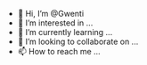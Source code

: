 - 👋 Hi, I’m @Gwenti
- 👀 I’m interested in ...
- 🌱 I’m currently learning ...
- 💞️ I’m looking to collaborate on ...
- 📫 How to reach me ...

<!---
Gwenti/Gwenti is a ✨ special ✨ repository because its `README.md` (this file) appears on your GitHub profile.
You can click the Preview link to take a look at your changes.
--->
